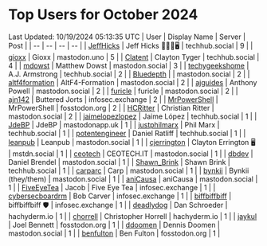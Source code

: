 # Top Users for October 2024
Last Updated: 10/19/2024 05:13:35 UTC
| User | Display Name | Server | Post |
| -- | -- | -- | -- |
| [JeffHicks](https://techhub.social/@JeffHicks) | Jeff Hicks 🐶🎼🍷🖥️ | techhub.social | 9 |
| [gioxx](https://mastodon.uno/@gioxx) | Gioxx | mastodon.uno | 5 |
| [Clatent](https://techhub.social/@Clatent) | Clayton Tyger | techhub.social | 4 |
| [mdowst](https://mastodon.social/@mdowst) | Matthew Dowst | mastodon.social | 3 |
| [techygeekshome](https://techhub.social/@techygeekshome) | A.J. Armstrong | techhub.social | 2 |
| [Bluedepth](https://mastodon.social/@Bluedepth) |  | mastodon.social | 2 |
| [altf4formation](https://mastodon.social/@altf4formation) | AltF4-Formation | mastodon.social | 2 |
| [ajguides](https://mastodon.social/@ajguides) | Anthony Powell | mastodon.social | 2 |
| [furicle](https://mastodon.social/@furicle) | furicle | mastodon.social | 2 |
| [ajn142](https://infosec.exchange/@ajn142) | Buttered Jorts | infosec.exchange | 2 |
| [MrPowerShell](https://fosstodon.org/@MrPowerShell) | MrPowerShell | fosstodon.org | 2 |
| [HCRitter](https://mastodon.social/@HCRitter) | Christian Ritter | mastodon.social | 2 |
| [jaimelopezlopez](https://techhub.social/@jaimelopezlopez) | Jaime López | techhub.social | 1 |
| [JdeBP](https://mastodonapp.uk/@JdeBP) | JdeBP | mastodonapp.uk | 1 |
| [justphilmarx](https://techhub.social/@justphilmarx) | Phil Marx | techhub.social | 1 |
| [potentengineer](https://techhub.social/@potentengineer) | Daniel Ratliff | techhub.social | 1 |
| [leanpub](https://mastodon.social/@leanpub) | Leanpub | mastodon.social | 1 |
| [cjerrington](https://mstdn.social/@cjerrington) | Clayton Errington 🖥️ | mstdn.social | 1 |
| [ceotech](https://mastodon.social/@ceotech) | CEOTECH.IT | mastodon.social | 1 |
| [dbdev](https://mastodon.social/@dbdev) | Daniel Brendel | mastodon.social | 1 |
| [Shawn_Brink](https://techhub.social/@Shawn_Brink) | Shawn Brink | techhub.social | 1 |
| [carparc](https://mastodon.social/@carparc) | Carp | mastodon.social | 1 |
| [bynkii](https://mastodon.social/@bynkii) | Bynkii (they/them) | mastodon.social | 1 |
| [aniCausa](https://mastodon.social/@aniCausa) | aniCausa | mastodon.social | 1 |
| [FiveEyeTea](https://infosec.exchange/@FiveEyeTea) | Jacob | Five Eye Tea | infosec.exchange | 1 |
| [cybersecboardrm](https://infosec.exchange/@cybersecboardrm) | Bob Carver | infosec.exchange | 1 |
| [biffbiffbiff](https://infosec.exchange/@biffbiffbiff) | biffbiffbiff 🛡️ | infosec.exchange | 1 |
| [deadlydog](https://hachyderm.io/@deadlydog) | Dan Schroeder | hachyderm.io | 1 |
| [chorrell](https://hachyderm.io/@chorrell) | Christopher Horrell | hachyderm.io | 1 |
| [jaykul](https://fosstodon.org/@jaykul) | Joel Bennett | fosstodon.org | 1 |
| [ddoomen](https://mastodon.social/@ddoomen) | Dennis Doomen | mastodon.social | 1 |
| [benfulton](https://fosstodon.org/@benfulton) | Ben Fulton | fosstodon.org | 1 |
